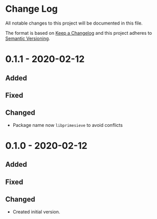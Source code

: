 # Change Log
All notable changes to this project will be documented in this file.

The format is based on [Keep a Changelog](http://keepachangelog.com/)
and this project adheres to [Semantic Versioning](http://semver.org/).

# 0.1.1 - 2020-02-12
## Added

## Fixed

## Changed
* Package name now `libprimesieve` to avoid conflicts

# 0.1.0 - 2020-02-12
## Added

## Fixed

## Changed
* Created initial version.

